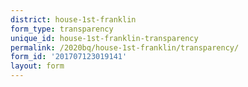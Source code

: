 ```yaml
---
district: house-1st-franklin
form_type: transparency
unique_id: house-1st-franklin-transparency
permalink: /2020bq/house-1st-franklin/transparency/
form_id: '201707123019141'
layout: form
---
```

